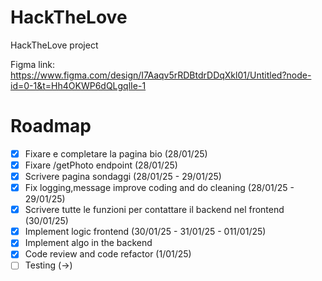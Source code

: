 # HackTheLove
HackTheLove project

Figma link: https://www.figma.com/design/I7Aaqv5rRDBtdrDDqXkl01/Untitled?node-id=0-1&t=Hh4OKWP6dQLgqlIe-1


# Roadmap

- [x] Fixare e completare la pagina bio (28/01/25)
- [x] Fixare /getPhoto endpoint (28/01/25)
- [x] Scrivere pagina sondaggi (28/01/25 - 29/01/25)
- [x] Fix logging,message improve coding and do cleaning (28/01/25 - 29/01/25)
- [X] Scrivere tutte le funzioni per contattare il backend nel frontend (30/01/25)
- [X] Implement logic frontend (30/01/25 - 31/01/25 - 011/01/25)
- [x] Implement algo in the backend
- [x] Code review and code refactor (1/01/25)
- [ ] Testing (->)
